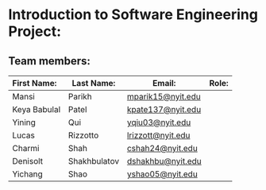 # Introduction to Software Engineering Project:

## Team members:

| First Name:  | Last Name:   | Email:            | Role: |
| :----------- | ------------ | ----------------- | ----- |
| Mansi        | Parikh       | mparik15@nyit.edu |       |
| Keya Babulal | Patel        | kpate137@nyit.edu |       |
| Yining       | Qui          | yqiu03@nyit.edu   |       |
| Lucas        | Rizzotto     | lrizzott@nyit.edu |       |
| Charmi       | Shah         | cshah24@nyit.edu  |       |
| Denisolt     | Shakhbulatov | dshakhbu@nyit.edu |       |
| Yichang      | Shao         | yshao05@nyit.edu  |       |

